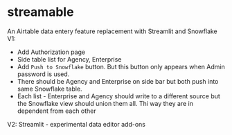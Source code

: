 
# streamable
An Airtable data entery feature replacement with Streamlit and Snowflake
V1:
- Add Authorization page
- Side table list for Agency, Enterprise
- Add `Push to Snowflake` button. But this button only appears when Admin password is used.
- There should be Agency and Enterprise on side bar but both push into same Snowflake table.
- Each list - Enterprise and Agency should write to a different source but the Snowflake view should union them all. Thi way they are in dependent from each other

V2: 
Streamlit - experimental data editor add-ons